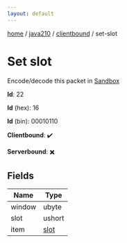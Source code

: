 ```yaml
---
layout: default
---
```


[home](/)  /  [java210](/protocol/java210)  /  [clientbound](/protocol/java210/clientbound)  /  set-slot

# Set slot

Encode/decode this packet in [Sandbox](../../../sandbox/java210#Clientbound.SetSlot)

**Id**: 22

**Id** (hex): 16

**Id** (bin): 00010110

**Clientbound**: ✔️

**Serverbound**: ✖️

## Fields

Name | Type
---|---
window | ubyte
slot | ushort
item | [slot](/protocol/java210/types/slot)
